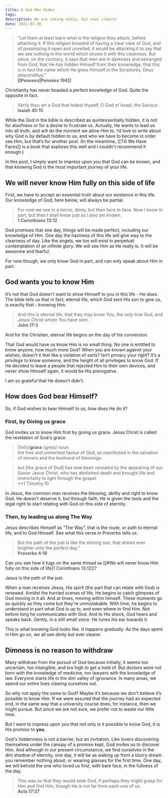 ```yaml
---
title: A God Who Hides
tags: 
description: We are seeing dimly, but ever clearer
date: 2021-03-30
---
```

> “Let them at least learn what is the religion they attack, before attacking it. If this religion boasted of having a clear view of God, and of possessing it open and unveiled, it would be attacking it to say that we see nothing in the world which shows it with this clearness. But since, on the contrary, it says that men are in darkness and estranged from God, that He has hidden Himself from their knowledge, that this is in fact the name which He gives Himself in the Scriptures, Deus absconditus;”  
> **[[Pensees|Pensées 194]]**

Christianity has never boasted a perfect knowledge of God. Quite the opposite in fact.

> Verily thou art a God that hidest thyself, O God of Israel, the Saviour.  
> **Isaiah 45:15**

While the God in the bible is described as quintessentially hidden, it is not for aloofness or for a desire to frustrate us. Actually, He wants to lead us into all truth, and will do the moment we allow Him to. I’d love to write about why God is by default hidden to us, and who we have to become in order see Him, but that’s  for another post. (In the meantime, [[Till We Have Faces]] is a book that explores this well and I couldn't recommend it enough.)

In this post, I simply want to impress upon you that God can be known, and that knowing God is the most important journey of your life.


## We will never know Him fully on this side of life

First, we have to accept an essential truth about our existence in this life. Our knowledge of God, here below, will always be partial.

> For now we see in a mirror, dimly, but then face to face. Now I know in part, but then I shall know just as I also am known.  
> **1 Corinthians 13:12**

God promises that one day, things will be made perfect, including our knowledge of Him. One day the haziness of this life will give way to the clearness of day. Like the angels, we too will exist in perpetual contemplation of an infinite glory. We will see Him as He really is. It will be awesome and fearful.

For now though, we only know God in part, and can only speak about Him in part.  


## God wants you to know Him

It’s not that God doesn't want to show Himself to you in this life - He does. The bible tells us that in fact, eternal life, which God sent His son to give us, is exactly that - knowing Him.

> And this is eternal life, that they may know You, the only true God, and Jesus Christ whom You have sent.  
> **John 17:3**

And for the Christian, eternal life begins on the day of his conversion.

That God would have us know Him is no small thing. No one is entitled to know anyone, how much more God? When you are known against your wishes, doesn’t it feel like a violation of sorts? Isn’t privacy your right? It’s a *privilege* to know someone, and the height of all privileges to know God. If He decided to leave a people that rejected Him to their own devices, and never show Himself again, it would be His prerogative. 

I am so grateful that He doesn’t didn’t.

## How does God bear Himself?

So, if God wishes to bear Himself to us, how does He do it?
### First, by Giving us grace

God invites us to know Him first by giving us grace. Jesus Christ is called the revelation of God's grace.

> [!info]**grace** 
> /ɡreɪs/ *noun*  
> the free and unmerited favour of God, as manifested in the salvation of sinners and the bestowal of blessings.

 > but \[the grace of God] has now been revealed by the appearing of our Savior Jesus Christ, who has abolished death and brought life and immortality to light through the gospel  
 > **1 Timothy:10

In Jesus, the common man receives the blessing, ability and right to know God. He doesn't deserve it, but through faith, He is given the tools and the legal right to start relating with God on this side of eternity.

### Then, by leading us along The Way

Jesus describes Himself as “The Way”, that is the route, or path to eternal life, and to God Himself. See what this verse in Proverbs tells us.

> But the path of the just is like the shining sun, that shines ever brighter unto the perfect day.”  
> **Proverbs 4:18**

Can you see how it tugs on the same thread as [[#We will never know Him fully on this side of life|1 Corinthians 13:12]]?

Jesus is the path of the just.

When a man receives Jesus, His spirit (the part that can relate with God) is renewed. Amidst the hurried scenes of life, He begins to catch glimpses of God moving in it all. And at times, moving within himself. These moments go as quickly as they come but they're unmistakable. With time, he begins to understand in part what God is up to, and even where to find Him. Not before long he communicates with God. And to His shock, God hears and speaks back. Gently, in a still small voice. He tunes his ear towards it.

This is what knowing God looks like. It happens gradually. As the days spent in Him go on, we all see dimly but ever clearer.

## Dimness is no reason to withdraw

Many withdraw from the pursuit of God because initially, it seems too uncertain, too intangible, and too high to get a hold of. But doctors were not born with the knowledge of medicine, nor lawyers with the knowledge of law. Everyone starts life in the dim valley of ignorance. In many areas, we spend our entire lives clawing ourselves out.

So why not apply the same to God? Maybe it’s because we don't believe it’s possible to know Him. If we were assured that the journey had an expected end, in the same way that a university course does, for instance, then we might pursue. But since we are not sure, we prefer not to waste our little time.

But I want to impress upon you that not only is it possible to know God, it is His *promise* to **you**.

God's hiddenness is not a barrier, but an invitation. Like lovers discovering themselves under the canopy of a promise kept, God invites us to discover Him. And although in our present circumstance, we find ourselves in the dim shadow of eternity, one day, it will be as waking up from a blurry dream you remember nothing about; or wearing glasses for the first time. One day, we will behold the one who loved us first, with bare face, in the fullness of the day.

> This was so that they would seek God, if perhaps they might grasp for Him and find Him, though He is not far from each one of us.  
> **Acts 17:27**